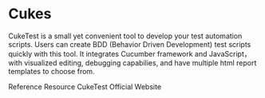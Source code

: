 # Cukes

CukeTest is a small yet convenient tool to develop your test automation scripts. Users can create BDD (Behavior Driven Development) test scripts quickly with this tool. It integrates Cucumber framework and JavaScript，with visualized editing, debugging capabilies, and have multiple html report templates to choose from.

<ResourceGroupTitle>Reference Resource</ResourceGroupTitle>
<BadgeLink colorScheme='blue' badgeText='Official Website' href='http://cuketest.com/'>CukeTest Official Website</BadgeLink>

